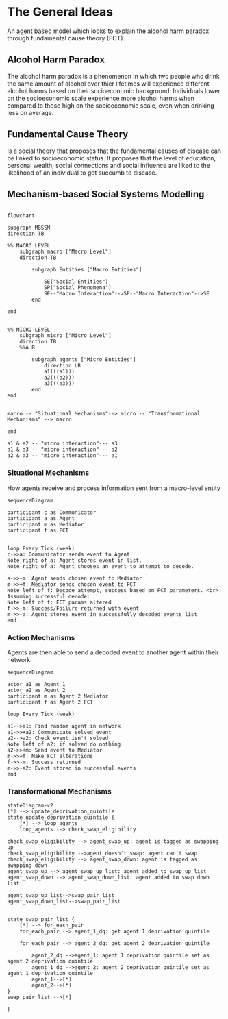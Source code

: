 # The General Ideas
An agent based model which looks to explain the alcohol harm paradox through fundamental cause theory (FCT). 

## Alcohol Harm Paradox
The alcohol harm paradox is a phenomenon in which two people who drink the same amount of alcohol over thier lifetimes will experience different alcohol harms based on their socioeconomic background. Individuals lower on the socioeconomic scale experience more alcohol harms when compared to those high on the socioeconomic scale, even when drinking less on average. 

## Fundamental Cause Theory
Is a social theory that proposes that the fundamental causes of disease can be linked to socioeconomic status. It proposes that the level of education, personal wealth, social connections and social influence are liked to the likelihood of an individual to get succumb to disease.

## Mechanism-based Social Systems Modelling

``` mermaid

flowchart 

subgraph MBSSM
direction TB

%% MACRO LEVEL
	subgraph macro ["Macro Level"]
	direction TB

		subgraph Entities ["Macro Entities"]

			SE("Social Entities")
			SP("Social Phenomena")
			SE--"Macro Interaction"-->SP--"Macro Interaction"-->SE
		end

end


%% MICRO LEVEL
	subgraph micro ["Micro Level"]
	direction TB
	%%A B

		subgraph agents ["Micro Entities"]
			direction LR
			a1(((a1)))
			a2(((a2)))
			a3(((a3)))
		end
end


macro -- "Situational Mechanisms"--> micro -- "Transformational Mechanisms" --> macro

end

a1 & a2 -- "micro interaction"--- a3
a1 & a3 -- "micro interaction"--- a2
a2 & a3 -- "micro interaction"--- a1
```

### Situational Mechanisms

How agents receive and process information sent from a macro-level entity
``` mermaid 
sequenceDiagram

participant c as Communicator
participant a as Agent
participant m as Mediator 
participant f as FCT


loop Every Tick (week)
c->>a: Communicator sends event to Agent
Note right of a: Agent stores event in list.
Note right of a: Agent chooses an event to attempt to decode.

a->>+m: Agent sends chosen event to Mediator
m->>+f: Mediator sends chosen event to FCT
Note left of f: Decode attempt, success based on FCT parameters. <br> Assuming successful decode:
Note left of f: FCT params altered 
f->>-m: Success/Failure returned with event
m->>-a: Agent stores event in successfully decoded events list
end
```

### Action Mechanisms
Agents are then able to send a decoded event to another agent within their network. 

```  mermaid
sequenceDiagram

actor a1 as Agent 1
actor a2 as Agent 2
participant m as Agent 2 Mediator
participant f as Agent 2 FCT

loop Every Tick (week)

a1-->a1: Find random agent in network
a1->>+a2: Communicate solved event
a2-->a2: Check event isn't solved
Note left of a2: if solved do nothing
a2->>+m: Send event to Mediator
m->>+f: Make FCT alterations
f->>-m: Success returned
m->>-a2: Event stored in successful events
end

```



### Transformational Mechanisms

``` mermaid
stateDiagram-v2
[*] --> update_deprivation_quintile
state update_deprivation_quintile {
    [*] --> loop_agents
    loop_agents --> check_swap_eligibility

check_swap_eligibility --> agent_swap_up: agent is tagged as swapping up
check_swap_eligibility -->agent_doesn't_swap: agent can't swap
check_swap_eligibility --> agent_swap_down: agent is tagged as swapping down
agent_swap_up --> agent_swap_up_list: agent added to swap up list
agent_swap_down --> agent_swap_down_list: agent added to swap down list

agent_swap_up_list-->swap_pair_list
agent_swap_down_list-->swap_pair_list


state swap_pair_list {
    [*] --> for_each_pair
    for_each_pair --> agent_1_dq: get agent 1 deprivation quintile

    for_each_pair --> agent_2_dq: get agent 2 deprivation quintile

		agent_2_dq -->agent_1: agent 1 deprivation quintile set as agent 2 deprivation quintile
		agent_1_dq -->agent_2: agent 2 deprivation quintile set as agent 1 deprivation quintile
		agent_1-->[*]
		agent_2-->[*]
}
swap_pair_list -->[*]

}
```
